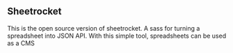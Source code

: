 ##  Sheetrocket

This is the open source version of sheetrocket.
A sass for turning a spreadsheet into JSON API.
With this simple tool, spreadsheets can be used as
a CMS
